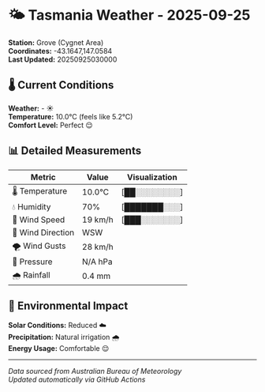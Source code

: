 # 🌤️ Tasmania Weather - 2025-09-25

**Station:** Grove (Cygnet Area)  
**Coordinates:** -43.1647,147.0584  
**Last Updated:** 20250925030000

## 🌡️ Current Conditions

**Weather:** - ☀️  
**Temperature:** 10.0°C (feels like 5.2°C)  
**Comfort Level:** Perfect 😌

## 📊 Detailed Measurements

| Metric | Value | Visualization |
|--------|-------|---------------|
| 🌡️ Temperature | 10.0°C | [██░░░░░░░░] |
| 💧 Humidity | 70% | [███████░░░] |
| 💨 Wind Speed | 19 km/h | [███░░░░░░░] |
| 🧭 Wind Direction | WSW | |
| 🌪️ Wind Gusts | 28 km/h | |
| 🔽 Pressure | N/A hPa | |
| 🌧️ Rainfall | 0.4 mm | |

## 🌱 Environmental Impact

**Solar Conditions:** Reduced ☁️  
**Precipitation:** Natural irrigation 🌧️  
**Energy Usage:** Comfortable 😌

---
*Data sourced from Australian Bureau of Meteorology*  
*Updated automatically via GitHub Actions*

